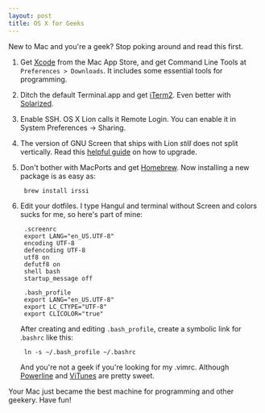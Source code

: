 ```yaml
---
layout: post
title: OS X for Geeks
---
```


New to Mac and you're a geek? Stop poking around and read this first.

1. Get [Xcode](http://itunes.apple.com/us/app/xcode/id497799835?mt=12) from the Mac App Store, and get Command Line Tools at `Preferences > Downloads`. It includes some essential tools for programming.

2. Ditch the default Terminal.app and get [iTerm2](http://www.iterm2.com/). Even better with [Solarized](http://ethanschoonover.com/solarized).

3. Enable SSH. OS X Lion calls it Remote Login. You can enable it in System Preferences -> Sharing.

4. The version of GNU Screen that ships with Lion *still* does not split vertically. Read this [helpful guide](http://old.evanmeagher.net/2010/12/patching-screen-with-vertical-split-in-os) on how to upgrade.

5. Don't bother with MacPorts and get [Homebrew](http://mxcl.github.com/homebrew/). Now installing a new package is as easy as:

        brew install irssi

6. Edit your dotfiles. I type Hangul and terminal without Screen and colors sucks for me, so here's part of mine:

        .screenrc
        export LANG="en_US.UTF-8"
        encoding UTF-8
        defencoding UTF-8
        utf8 on
        defutf8 on
        shell bash	
        startup_message off

        .bash_profile
        export LANG="en_US.UTF-8"
        export LC_CTYPE="UTF-8"
        export CLICOLOR="true"

    After creating and editing `.bash_profile`, create a symbolic link for .`bashrc` like this:

        ln -s ~/.bash_profile ~/.bashrc

    And you're not a geek if you're looking for my .vimrc. Although [Powerline](http://github.com/Lokaltog/vim-powerline) and [ViTunes](http://danielchoi.com/software/vitunes.html) are pretty sweet.

Your Mac just became the best machine for programming and other geekery. Have fun!
